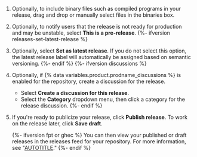1. Optionally, to include binary files such as compiled programs in your release, drag and drop or manually select files in the binaries box.
1. Optionally, to notify users that the release is not ready for production and may be unstable, select **This is a pre-release**.
{%- ifversion releases-set-latest-release %}
1. Optionally, select **Set as latest release**. If you do not select this option, the latest release label will automatically be assigned based on semantic versioning.
{%- endif %}
{%- ifversion discussions %}
1. Optionally, if {% data variables.product.prodname_discussions %} is enabled for the repository, create a discussion for the release.
   * Select **Create a discussion for this release**.
   * Select the **Category** dropdown menu, then click a category for the release discussion.
{%- endif %}
1. If you're ready to publicize your release, click **Publish release**. To work on the release later, click **Save draft**.

   {%- ifversion fpt or ghec %}
   You can then view your published or draft releases in the releases feed for your repository. For more information, see "[AUTOTITLE](/repositories/releasing-projects-on-github/viewing-your-repositorys-releases-and-tags)."
   {%- endif %}
